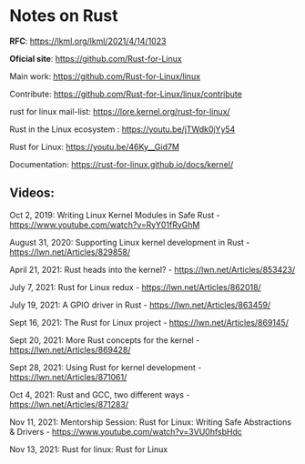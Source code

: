 # Notes on Rust

**RFC**: https://lkml.org/lkml/2021/4/14/1023

**Oficial site**: https://github.com/Rust-for-Linux

Main work: https://github.com/Rust-for-Linux/linux

Contribute: https://github.com/Rust-for-Linux/linux/contribute


rust for linux mail-list: https://lore.kernel.org/rust-for-linux/

Rust in the Linux ecosystem : https://youtu.be/jTWdk0jYy54

Rust for Linux: https://youtu.be/46Ky__Gid7M

Documentation: https://rust-for-linux.github.io/docs/kernel/ 

## Videos: 

Oct 2, 2019: Writing Linux Kernel Modules in Safe Rust - https://www.youtube.com/watch?v=RyY01fRyGhM

August 31, 2020: Supporting Linux kernel development in Rust - https://lwn.net/Articles/829858/

April 21, 2021: Rust heads into the kernel? - https://lwn.net/Articles/853423/

July 7, 2021: Rust for Linux redux - https://lwn.net/Articles/862018/

July 19, 2021: A GPIO driver in Rust - https://lwn.net/Articles/863459/

Sept 16, 2021: The Rust for Linux project - https://lwn.net/Articles/869145/

Sept 20, 2021: More Rust concepts for the kernel - https://lwn.net/Articles/869428/

Sept 28, 2021: Using Rust for kernel development - https://lwn.net/Articles/871061/

Oct 4, 2021: Rust and GCC, two different ways - https://lwn.net/Articles/871283/

Nov 11, 2021: Mentorship Session: Rust for Linux: Writing Safe Abstractions & Drivers - https://www.youtube.com/watch?v=3VU0hfsbHdc

Nov 13, 2021: Rust for linux: Rust for Linux

